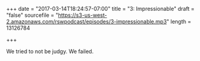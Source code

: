 +++
date = "2017-03-14T18:24:57-07:00"
title = "3: Impressionable"
draft = "false"
sourcefile = "https://s3-us-west-2.amazonaws.com/rswpodcast/episodes/3-impressionable.mp3"
length = 13126784

+++

We tried to not be judgy. We failed.
